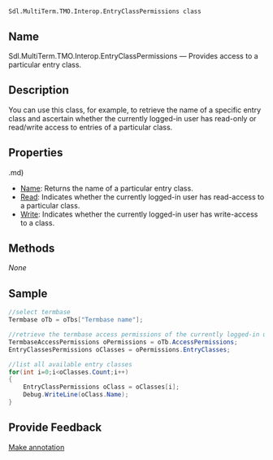

# 
    Sdl.MultiTerm.TMO.Interop.EntryClassPermissions class




## Name

Sdl.MultiTerm.TMO.Interop.EntryClassPermissions —          Provides access to a particular entry class.



## Description



You can use this class, for example, to retrieve the name of a specific entry class and ascertain whether the currently logged-in user has read-only or read/write access to entries of a particular class.



## Properties
.md)
* [Name](Sdl.MultiTerm.TMO.Interop.EntryClassPermissions.Name.md): Returns the name of a particular entry class.
* [Read](Sdl.MultiTerm.TMO.Interop.EntryClassPermissions.Read.md): Indicates whether the currently logged-in user has read-access to a particular class.
* [Write](Sdl.MultiTerm.TMO.Interop.EntryClassPermissions.Write.md): Indicates whether the currently logged-in user has write-access to a class.




## Methods
*None*


## Sample


```cs
//select termbase
Termbase oTb = oTbs["Termbase name"];

//retrieve the termbase access permissions of the currently logged-in user
TermbaseAccessPermissions oPermissions = oTb.AccessPermissions;
EntryClassesPermissions oClasses = oPermissions.EntryClasses;

//list all available entry classes
for(int i=0;i<oClasses.Count;i++)
{
   	EntryClassPermissions oClass = oClasses[i];
   	Debug.WriteLine(oClass.Name);
}
```



## Provide Feedback

[Make annotation](mailto:sdk-feedback@sdl.com&amp;subject=Reference%20for%20Sdl.MultiTerm.TMO.Interop.EntryClassPermissions)

